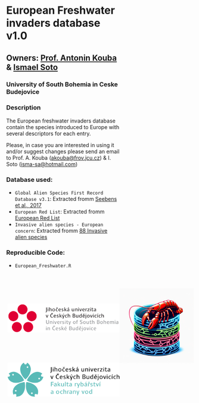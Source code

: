 <img align="right" src="icons/database.png" width="200" style="margin-top: 800px">

# European Freshwater invaders database v1.0
## Owners: <a href="https://www.jcu.cz/en/university/staff/person?identita=KOUBA_Antonin_32859">Prof. Antonin Kouba</a> & <a href="https://www.researchgate.net/profile/Ismael-Soto-4">Ismael Soto</a>

### University of South Bohemia in Ceske Budejovice

### Description
The European freshwater invaders database contain the species introduced to Europe with several descriptors for each entry.

Please, in case you are interested in using it and/or suggest changes please send an email to Prof. A. Kouba (akouba@frov.jcu.cz) & I. Soto (isma-sa@hotmail.com)


### Database used:
- `Global Alien Species First Record Database v3.1`: Extracted fromm [Seebens et al., 2017](https://www.nature.com/articles/ncomms14435)
- `European Red List`: Extracted fromm [European Red List](https://www.eea.europa.eu/data-and-maps/data/european-red-lists-2/european-red-list/european-red-list-xls-files)    
- `Invasive alien species - European concern`: Extracted fromm [88 Invasive alien species](https://environment.ec.europa.eu/topics/nature-and-biodiversity/invasive-alien-species_en)


### Reproducible Code:
- <code>European_Freshwater.R</code>



<img align="right" src="icons/Logo_(with_name)_of_University_of_South_Bohemia.svg (2).png" width="300" style="margin-top: 80px">                                                                                    
 <img align="right" src="icons/descarga (2).png" width="300" style="margin-top: 80px">
